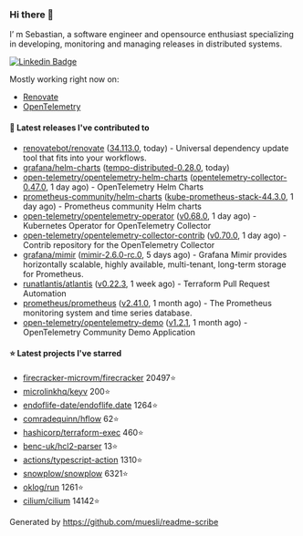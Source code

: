 ### Hi there 👋

I’ m Sebastian, a software engineer and opensource enthusiast specializing in developing, monitoring and managing releases in distributed systems.

[![Linkedin Badge](https://img.shields.io/badge/-LinkedIn-blue?style=flat&logo=Linkedin&logoColor=white&link=https://www.linkedin.com/in/sebastian-poxhofer/)](https://www.linkedin.com/in/sebastian-poxhofer/)

Mostly working right now on:
- [Renovate](https://github.com/renovatebot/renovate)
- [OpenTelemetry](https://github.com/open-telemetry)



#### 🚀 Latest releases I've contributed to

- [renovatebot/renovate](https://github.com/renovatebot/renovate) ([34.113.0](https://github.com/renovatebot/renovate/releases/tag/34.113.0), today) - Universal dependency update tool that fits into your workflows.
- [grafana/helm-charts](https://github.com/grafana/helm-charts) ([tempo-distributed-0.28.0](https://github.com/grafana/helm-charts/releases/tag/tempo-distributed-0.28.0), today)
- [open-telemetry/opentelemetry-helm-charts](https://github.com/open-telemetry/opentelemetry-helm-charts) ([opentelemetry-collector-0.47.0](https://github.com/open-telemetry/opentelemetry-helm-charts/releases/tag/opentelemetry-collector-0.47.0), 1 day ago) - OpenTelemetry Helm Charts
- [prometheus-community/helm-charts](https://github.com/prometheus-community/helm-charts) ([kube-prometheus-stack-44.3.0](https://github.com/prometheus-community/helm-charts/releases/tag/kube-prometheus-stack-44.3.0), 1 day ago) - Prometheus community Helm charts
- [open-telemetry/opentelemetry-operator](https://github.com/open-telemetry/opentelemetry-operator) ([v0.68.0](https://github.com/open-telemetry/opentelemetry-operator/releases/tag/v0.68.0), 1 day ago) - Kubernetes Operator for OpenTelemetry Collector
- [open-telemetry/opentelemetry-collector-contrib](https://github.com/open-telemetry/opentelemetry-collector-contrib) ([v0.70.0](https://github.com/open-telemetry/opentelemetry-collector-contrib/releases/tag/v0.70.0), 1 day ago) - Contrib repository for the OpenTelemetry Collector
- [grafana/mimir](https://github.com/grafana/mimir) ([mimir-2.6.0-rc.0](https://github.com/grafana/mimir/releases/tag/mimir-2.6.0-rc.0), 5 days ago) - Grafana Mimir provides horizontally scalable, highly available, multi-tenant, long-term storage for Prometheus.
- [runatlantis/atlantis](https://github.com/runatlantis/atlantis) ([v0.22.3](https://github.com/runatlantis/atlantis/releases/tag/v0.22.3), 1 week ago) - Terraform Pull Request Automation
- [prometheus/prometheus](https://github.com/prometheus/prometheus) ([v2.41.0](https://github.com/prometheus/prometheus/releases/tag/v2.41.0), 1 month ago) - The Prometheus monitoring system and time series database.
- [open-telemetry/opentelemetry-demo](https://github.com/open-telemetry/opentelemetry-demo) ([v1.2.1](https://github.com/open-telemetry/opentelemetry-demo/releases/tag/v1.2.1), 1 month ago) - OpenTelemetry Community Demo Application

#### ⭐ Latest projects I've starred

- [firecracker-microvm/firecracker](https://github.com/firecracker-microvm/firecracker) 20497⭐
- [microlinkhq/keyv](https://github.com/microlinkhq/keyv) 200⭐
- [endoflife-date/endoflife.date](https://github.com/endoflife-date/endoflife.date) 1264⭐
- [comradequinn/hflow](https://github.com/comradequinn/hflow) 62⭐
- [hashicorp/terraform-exec](https://github.com/hashicorp/terraform-exec) 460⭐
- [benc-uk/hcl2-parser](https://github.com/benc-uk/hcl2-parser) 13⭐
- [actions/typescript-action](https://github.com/actions/typescript-action) 1310⭐
- [snowplow/snowplow](https://github.com/snowplow/snowplow) 6321⭐
- [oklog/run](https://github.com/oklog/run) 1261⭐
- [cilium/cilium](https://github.com/cilium/cilium) 14142⭐



Generated by https://github.com/muesli/readme-scribe
